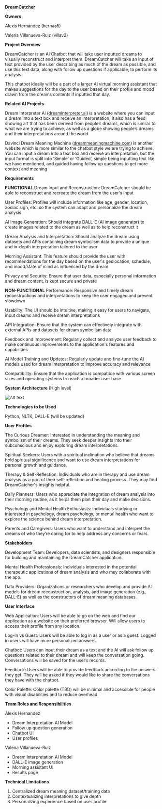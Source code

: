 **DreamCatcher**


**Owners**

Alexis Hernandez (hernaa5)

Valeria Villanueva-Ruiz (villav2)


**Project Overview**

DreamCatcher is an AI Chatbot that will take user inputted dreams to visually reconstruct and interpret them. DreamCatcher will take an input of text provided by the user describing as much of the dream as possible, and use this text data, along with follow up questions if applicable, to perform its analysis. 

This chatbot ideally will be a part of a larger AI virtual morning assistant that makes suggestions for the day to the user based on their profile and mood drawn from the dreams contents if inputted that day.


**Related AI Projects**

Dream Interpreter AI ([dreaminterpreter.ai](dreaminterpreter.ai)) is a website where you can input a dream into a text box and receive an interpretation, it also has a feed showing art that has been derived from people’s dreams, which is similar to what we are trying to achieve, as well as a globe showing people’s dreams and their interpretations around the world

Davinci Dream Meaning Machine ([dreammeaningmachine.com](dreammeaningmachine.com)) is another website which is more similar to the chatbot style we are trying to achieve. You can input a dream into a text box and receive an interpretation, but the input format is split into ‘Simple’ or ‘Guided’, simple being inputting text like we have mentioned, and guided having follow up questions to get more context and meaning 


**Requirements**

**FUNCTIONAL**
Dream Input and Reconstruction: DreamCatcher should be able to reconstruct and recreate the dream from the user's input

User Profiles: Profiles will include information like age, gender, location, zodiac sign, etc. so the system can adapt and personalize the dream analysis

AI Image Generation: Should integrate DALL-E (AI image generator) to create images related to the dream as well as to help reconstruct it

Dream Analysis and Interpretation: Should analyze the dream using datasets and APIs containing dream symbolism data to provide a unique and in-depth interpretation tailored to the user

Morning Assistant: This feature should provide the user with recommendations for the day based on the user's geolocation, schedule, and mood/state of mind as influenced by the dream

Privacy and Security: Ensure that user data, especially personal information and dream content, is kept secure and private


**NON-FUNCTIONAL**
Performance: Responsive and timely dream reconstructions and interpretations to keep the user engaged and prevent slowdown

Usability: The UI should be intuitive, making it easy for users to navigate, input dreams and receive dream interpretations

API Integration: Ensure that the system can effectively integrate with external APIs and datasets for dream symbolism data

Feedback and Improvement: Regularly collect and analyze user feedback to make continuous improvements to the application's features and capabilities

AI Model Training and Updates: Regularly update and fine-tune the AI models used for dream interpretation to improve accuracy and relevance

Compatibility: Ensure that the application is compatible with various screen sizes and operating systems to reach a broader user base


**System Architecture**
(High level)

![Alt text](images/high-level-diagram1)


**Technologies to be Used**

Python, NLTK, DALL-E (will be updated)


**User Profiles**

The Curious Dreamer: Interested in understanding the meaning and symbolism of their dreams. They seek deeper insights into their subconscious and enjoy exploring dream interpretations.

Spiritual Seekers: Users with a spiritual inclination who believe that dreams hold spiritual significance and want to use dream interpretations for personal growth and guidance.

Therapy & Self-Reflection: Individuals who are in therapy and use dream analysis as a part of their self-reflection and healing process. They may find DreamCatcher's insights helpful.

Daily Planners: Users who appreciate the integration of dream analysis into their morning routine, as it helps them plan their day and make decisions.

Psychology and Mental Health Enthusiasts: Individuals studying or interested in psychology, dream psychology, or mental health who want to explore the science behind dream interpretation.

Parents and Caregivers: Users who want to understand and interpret the dreams of who they’re caring for to help address any concerns or fears.


**Stakeholders**

Development Team: Developers, data scientists, and designers responsible for building and maintaining the DreamCatcher application.

Mental Health Professionals: Individuals interested in the potential therapeutic applications of dream analysis and who may collaborate with the app.

Data Providers: Organizations or researchers who develop and provide AI models for dream reconstruction, analysis, and image generation (e.g., DALL-E) as well as the constructors of dream meaning databases.


**User Interface**

Web Application: Users will be able to go on the web and find our application as a website on their preferred browser. Will allow users to access their profile from any location. 

Log-In vs Guest: Users will be able to log in as a user or as a guest. Logged in users will have more personalized answers. 

Chatbot: Users can input their dream as a text and the AI will ask follow up questions related to their dream and will keep the conversation going. Conversations will be saved for the user’s records.

Feedback: Users will be able to provide feedback according to the answers they get. They will be asked if they would like to share the conversations they have with the chatbot.

Color Palette: Color palette (TBD) will be minimal and accessible for people with visual disabilities and to reduce overhead.


**Team Roles and Responsibilities**

Alexis Hernandez

* Dream Interpretation AI Model
* Follow up question generation
* Chatbot UI
* User profiles


Valeria Villanueva-Ruiz

* Dream Interpretation AI Model
* DALL-E image generation
* Morning assistant UI
* Results page


**Technical Limitations**

1. Centralized dream meaning dataset/training data
2. Contextualizing interpretations to give depth
3. Personalizing experience based on user profile
